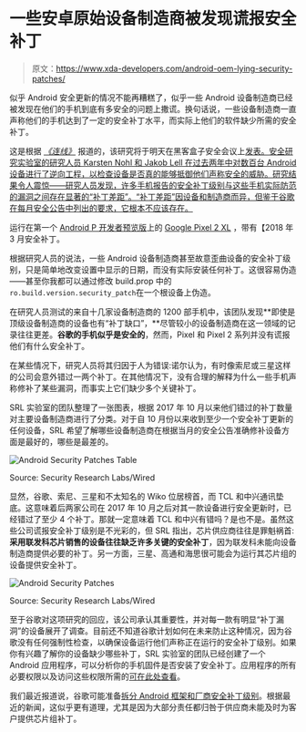 # 一些安卓原始设备制造商被发现谎报安全补丁

> 原文：<https://www.xda-developers.com/android-oem-lying-security-patches/>

似乎 Android 安全更新的情况不能再糟糕了，似乎一些 Android 设备制造商已经被发现在他们的手机到底有多安全的问题上撒谎。换句话说，一些设备制造商一直声称他们的手机达到了一定的安全补丁水平，而实际上他们的软件缺少所需的安全补丁。

这是根据 [*《连线》*](https://www.wired.com/story/android-phones-hide-missed-security-updates-from-you/) 报道的，该研究将于明天在黑客盒子安全会议上[发表。安全研究实验室的研究人员 Karsten Nohl 和 Jakob Lell 在过去两年中对数百台 Android 设备进行了逆向工程，以检查设备是否真的能够抵御他们声称安全的威胁。研究结果令人震惊——研究人员发现，许多手机报告的安全补丁级别与这些手机实际防范的漏洞之间存在显著的“补丁差距”。“补丁差距”因设备和制造商而异，但鉴于谷歌在每月安全公告中列出的要求，它根本不应该存在。](https://conference.hitb.org/hitbsecconf2018ams/sessions/mind-the-gap-uncovering-the-android-patch-gap-through-binary-only-patch-level-analysis/)

运行在第一个 [Android P 开发者预览版](https://www.xda-developers.com/android-p-developer-preview-1-google-pixel-xl-pixel-2-xl/)上的 [Google Pixel 2 XL](https://www.xda-developers.com/tag/google-pixel-2/) ，带有【2018 年 3 月安全补丁。

根据研究人员的说法，一些 Android 设备制造商甚至故意歪曲设备的安全补丁级别，只是简单地改变设置中显示的日期，而没有实际安装任何补丁。这很容易伪造——甚至你我都可以通过修改 build.prop 中的`ro.build.version.security_patch`在一个根设备上伪造。

在研究人员测试的来自十几家设备制造商的 1200 部手机中，该团队发现**即使是顶级设备制造商的设备也有“补丁缺口”，**尽管较小的设备制造商在这一领域的记录往往更差。**谷歌的手机似乎是安全的**，然而，Pixel 和 Pixel 2 系列并没有谎报他们有什么安全补丁。

在某些情况下，研究人员将其归因于人为错误:诺尔认为，有时像索尼或三星这样的公司会意外错过一两个补丁。在其他情况下，没有合理的解释为什么一些手机声称修补了某些漏洞，而事实上它们缺少多个关键补丁。

SRL 实验室的团队整理了一张图表，根据 2017 年 10 月以来他们错过的补丁数量对主要设备制造商进行了分类。对于自 10 月份以来收到至少一个安全补丁更新的任何设备，SRL 希望了解哪些设备制造商在根据当月的安全公告准确修补设备方面是最好的，哪些是最差的。

 <picture>![Android Security Patches Table](img/fe1a0a31f24cf5ea16fa85894f9c21f2.png)</picture> 

Source: Security Research Labs/Wired

显然，谷歌、索尼、三星和不太知名的 Wiko 位居榜首，而 TCL 和中兴通讯垫底。这意味着后两家公司在 2017 年 10 月之后对其一款设备进行安全更新时，已经错过了至少 4 个补丁。那就一定意味着 TCL 和中兴有错吗？是也不是。虽然这些公司谎报安全补丁级别是不光彩的，但 SRL 指出，芯片供应商往往是罪魁祸首:**采用联发科芯片销售的设备往往缺乏许多关键的安全补丁**，因为联发科未能向设备制造商提供必要的补丁。另一方面，三星、高通和海思很可能会为运行其芯片组的设备提供安全补丁。

 <picture>![Android Security Patches](img/49f3013d6728b4b26098a60abad24a91.png)</picture> 

Source: Security Research Labs/Wired

至于谷歌对这项研究的回应，该公司承认其重要性，并对每一款有明显“补丁漏洞”的设备展开了调查。目前还不知道谷歌计划如何在未来防止这种情况，因为谷歌没有任何强制性检查，以确保设备运行他们声称正在运行的安全补丁级别。如果你有兴趣了解你的设备缺少哪些补丁，SRL 实验室的团队已经创建了一个 Android 应用程序，可以分析你的手机固件是否安装了安全补丁。应用程序的所有必要权限以及访问这些权限所需的[可在此处查看](https://opensource.srlabs.de/projects/snoopsnitch/wiki/Android_application_permissions)。

我们最近报道说，谷歌可能准备[拆分 Android 框架和厂商安全补丁级别](https://www.xda-developers.com/google-separate-vendor-security-patch-android-security-patch-level/)。根据最近的新闻，这似乎更有道理，尤其是因为大部分责任都归咎于供应商未能及时为客户提供芯片组补丁。